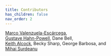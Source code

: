 ```yaml
---  
title: Contributors  
has_children: false  
nav_order: 2
---  
```


[Marco Valenzuela-Escárcega](https://github.com/marcovzla),   
[Gustave Hahn-Powell](https://github.com/myedibleenso), Dane Bell,  
[Keith Alcock](http://www.keithalcock.com), Becky Sharp,  George Barbosa, and   
[Mihai Surdeanu](http://surdeanu.info/mihai/)  
